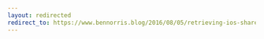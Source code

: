 ```yaml
---
layout: redirected
redirect_to: https://www.bennorris.blog/2016/08/05/retrieving-ios-shared.html
---
```

